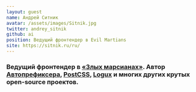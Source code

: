 ```yaml
---
layout: guest
name: Андрей Ситник
avatar: /assets/images/Sitnik.jpg
twitter: andrey_sitnik
github: ai
position: Ведущий фронтендер в Evil Martians
site: https://sitnik.ru/ru/
---
```


### Ведущий фронтендер в [«Злых марсианах»](https://evilmartians.com/). Автор [Автопрефиксера](https://github.com/postcss/autoprefixer), [PostCSS](https://github.com/postcss/postcss), [Logux](https://github.com/logux) и многих других крутых open-source проектов.
